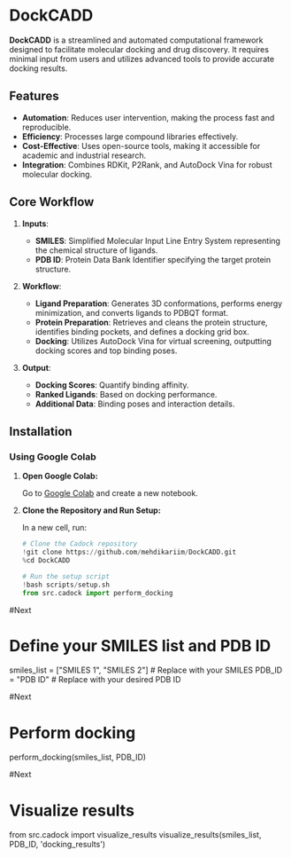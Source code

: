 # DockCADD

**DockCADD** is a streamlined and automated computational framework designed to facilitate molecular docking and drug discovery. It requires minimal input from users and utilizes advanced tools to provide accurate docking results. 

## Features

- **Automation**: Reduces user intervention, making the process fast and reproducible.
- **Efficiency**: Processes large compound libraries effectively.
- **Cost-Effective**: Uses open-source tools, making it accessible for academic and industrial research.
- **Integration**: Combines RDKit, P2Rank, and AutoDock Vina for robust molecular docking.

## Core Workflow

1. **Inputs**:
   - **SMILES**: Simplified Molecular Input Line Entry System representing the chemical structure of ligands.
   - **PDB ID**: Protein Data Bank Identifier specifying the target protein structure.

2. **Workflow**:
   - **Ligand Preparation**: Generates 3D conformations, performs energy minimization, and converts ligands to PDBQT format.
   - **Protein Preparation**: Retrieves and cleans the protein structure, identifies binding pockets, and defines a docking grid box.
   - **Docking**: Utilizes AutoDock Vina for virtual screening, outputting docking scores and top binding poses.

3. **Output**:
   - **Docking Scores**: Quantify binding affinity.
   - **Ranked Ligands**: Based on docking performance.
   - **Additional Data**: Binding poses and interaction details.

## Installation

### Using Google Colab

1. **Open Google Colab:**

   Go to [Google Colab](https://colab.research.google.com/) and create a new notebook.

2. **Clone the Repository and Run Setup:**

   In a new cell, run:

   ```python
   # Clone the Cadock repository
   !git clone https://github.com/mehdikariim/DockCADD.git
   %cd DockCADD

   # Run the setup script
   !bash scripts/setup.sh
   from src.cadock import perform_docking

#Next
   # Define your SMILES list and PDB ID
   smiles_list = ["SMILES 1", "SMILES 2"]  # Replace with your SMILES
   PDB_ID = "PDB ID"  # Replace with your desired PDB ID

#Next
   # Perform docking
   perform_docking(smiles_list, PDB_ID)

#Next
   # Visualize results
   from src.cadock import visualize_results
   visualize_results(smiles_list, PDB_ID, 'docking_results')
